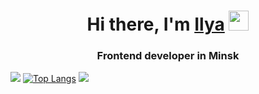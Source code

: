 <h1 align="center">Hi there, I'm <a href="https://daniilshat.ru/" target="_blank">Ilya</a> 
<img src="https://github.com/blackcater/blackcater/raw/main/images/Hi.gif" height="32"/></h1>
<h3 align="center">Frontend developer in Minsk</h3>   

![](https://github-profile-summary-cards.vercel.app/api/cards/profile-details?username=Grolland-creator&theme=solarized_dark)
[![Top Langs](https://github-readme-stats.vercel.app/api/top-langs/?username=Grolland-creator)](https://github.com/anuraghazra/github-readme-stats)
![](https://github-profile-summary-cards.vercel.app/api/cards/stats?username=Grolland-creator&theme=solarized_dark)
